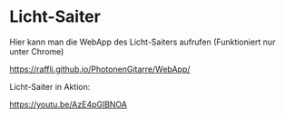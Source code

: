 # Licht-Saiter

Hier kann man die WebApp des Licht-Saiters aufrufen (Funktioniert nur unter Chrome)

https://raffli.github.io/PhotonenGitarre/WebApp/

Licht-Saiter in Aktion:

https://youtu.be/AzE4pGlBNOA
